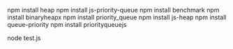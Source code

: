 npm install heap
npm install js-priority-queue
npm install benchmark
npm install binaryheapx
npm install priority_queue
npm install js-heap
npm install queue-priority
npm install priorityqueuejs

node test.js
